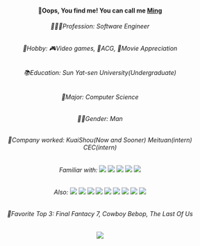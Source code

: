 <div>
  <div align="center">
   <h4>🫣Oops, You find me! You can call me <a href="https://github.com/123Chaos">Ming</a></h4>
   <div>
     <h6>🧑🏻‍💻Profession: Software Engineer</h6>
     <h6>🥳Hobby: 🎮Video games, 🫠ACG, 🎥Movie Appreciation</h6>
     <h6>📚Education: Sun Yat-sen University(Undergraduate)</h6>
     <h6>🎃Major: Computer Science</h6>
     <h6>👶🏻Gender: Man</h6>
     <h6>👾Company worked: KuaiShou(Now and Sooner) Meituan(intern) CEC(intern)</h6>
     <h6>Familiar with:
     <img src="https://img.shields.io/badge/Typescript-blue">
     <img src="https://img.shields.io/badge/Java-%231B7F79">
     <img src="https://img.shields.io/badge/Python-%236554DE">
     <img src="https://img.shields.io/badge/C++-%2300CCC0">
     <img src="https://img.shields.io/badge/Rust-brown">
     </h6>
     <h6>Also:
     <img src="https://img.shields.io/badge/Vue-%2372F2EB">
     <img src="https://img.shields.io/badge/React-%233FE8DF">
     <img src="https://img.shields.io/badge/NestJS-%233FE8A5">
     <img src="https://img.shields.io/badge/ReactNative-%233FE8A5">
     <img src="https://img.shields.io/badge/Springboot-%2330DB9E">
     <img src="https://img.shields.io/badge/Mysql-%23549BDE">
     <img src="https://img.shields.io/badge/Hive-white">
     <img src="https://img.shields.io/badge/Redis-red">
     <img src="https://img.shields.io/badge/Mongodb-%235470DE">
     </h6>
     <h6>🐣Favorite Top 3: Final Fantacy 7, Cowboy Bebop, The Last Of Us</h6>
  </div>
  <div>
    <img src="https://github-readme-stats.vercel.app/api/top-langs/?username=123Chaos&hide_title=true&hide_border=true&text_color=000&bg_color=eee"/>
  </div>
</div>
